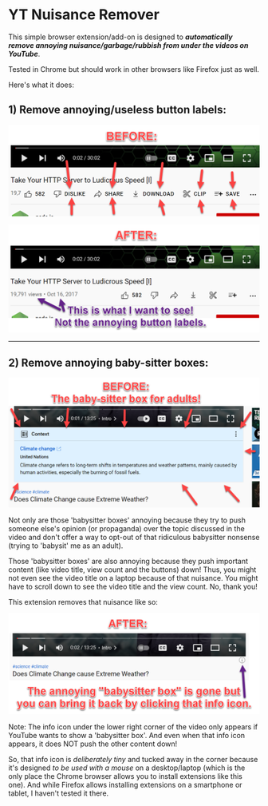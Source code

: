 # YT Nuisance Remover

This simple browser extension/add-on is designed to ***automatically remove annoying nuisance/garbage/rubbish from under the videos on YouTube***. 

Tested in Chrome but should work in other browsers like Firefox just as well. 

Here's what it does: 

## 1) Remove annoying/useless button labels:

![YouTube button labels before](./resources/yt-btn-labels-before.png)

![YouTube button labels after](./resources/yt-btn-labels-after.png)

--- 

## 2) Remove annoying baby-sitter boxes:

![YouTube clarity box before](./resources/yt-clarify-box-before.png)

Not only are those 'babysitter boxes' annoying because they try to push someone else's opinion (or propaganda) over the topic discussed in the video and don't offer a way to opt-out of that ridiculous babysitter nonsense (trying to 'babysit' me as an adult).

Those 'babysitter boxes' are also annoying because they push important content (like video title, view count and the buttons) down! Thus, you might not even see the video title on a laptop because of that nuisance. You might have to scroll down to see the video title and the view count. No, thank you!

This extension removes that nuisance like so: 

![YouTube clarity box after](./resources/yt-clarify-box-after.png)

Note: The info icon under the lower right corner of the video only appears if YouTube wants to show a 'babysitter box'. And even when that info icon appears, it does NOT push the other content down! 

So, that info icon is *deliberately tiny* and tucked away in the corner because it's designed *to be used with a mouse* on a desktop/laptop (which is the only place the Chrome browser allows you to install extensions like this one). And while Firefox allows installing extensions on a smartphone or tablet, I haven't tested it there. 


